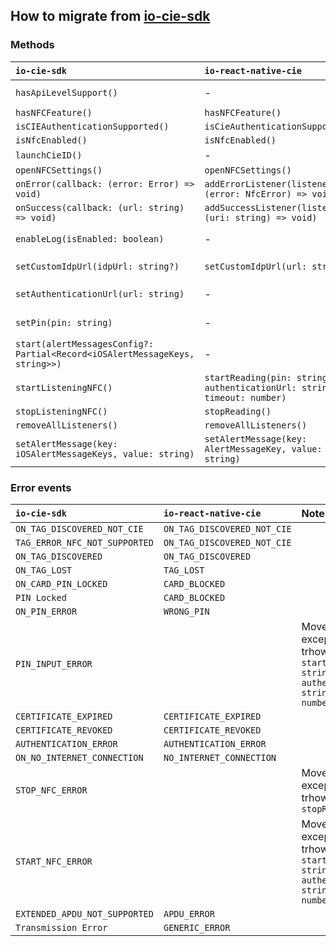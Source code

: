 ## How to migrate from [io-cie-sdk](https://github.com/pagopa/io-cie-sdk)

### Methods

| `io-cie-sdk`                                                                | `io-react-native-cie`                                                   | Notes                                                                             |
| :-------------------------------------------------------------------------- | :---------------------------------------------------------------------- | :-------------------------------------------------------------------------------- |
| `hasApiLevelSupport()`                                                      | -                                                                       | Superseded by `isCIEAuthenticationSupported()`                                    |
| `hasNFCFeature()`                                                           | `hasNFCFeature()`                                                       |                                                                                   |
| `isCIEAuthenticationSupported()`                                            | `isCieAuthenticationSupported()`                                        |                                                                                   |
| `isNfcEnabled()`                                                            | `isNfcEnabled()`                                                        |                                                                                   |
| `launchCieID()`                                                             | -                                                                       | Moved to [io-react-native-cieid](https://github.com/pagopa/io-react-native-cieid) |
| `openNFCSettings()`                                                         | `openNFCSettings()`                                                     |                                                                                   |
| `onError(callback: (error: Error) => void)`                                 | `addErrorListener(listener: (error: NfcError) => void)`                 |                                                                                   |
| `onSuccess(callback: (url: string) => void)`                                | `addSuccessListener(listener: (uri: string) => void)`                   |                                                                                   |
| `enableLog(isEnabled: boolean)`                                             | -                                                                       | Not available. Logs are enabled by default in debug builds                        |
| `setCustomIdpUrl(idpUrl: string?)`                                          | `setCustomIdpUrl(url: string)`                                          | IDP url could not be reset using `undefined`                                      |
| `setAuthenticationUrl(url: string)`                                         | -                                                                       | Moved to `startReading` function parameters                                       |
| `setPin(pin: string)`                                                       | -                                                                       | Moved to `startReading` function parameters                                       |
| `start(alertMessagesConfig?: Partial<Record<iOSAlertMessageKeys, string>>)` | -                                                                       | Not required                                                                      |
| `startListeningNFC()`                                                       | `startReading(pin: string, authenticationUrl: string, timeout: number)` |                                                                                   |
| `stopListeningNFC()`                                                        | `stopReading()`                                                         |                                                                                   |
| `removeAllListeners()`                                                      | `removeAllListeners()`                                                  |                                                                                   |
| `setAlertMessage(key: iOSAlertMessageKeys, value: string)`                  | `setAlertMessage(key: AlertMessageKey, value: string)`                  |                                                                                   |

### Error events

| `io-cie-sdk`                  | `io-react-native-cie`       | Notes |
| :---------------------------- | :-------------------------- | :---- |
| `ON_TAG_DISCOVERED_NOT_CIE`   | `ON_TAG_DISCOVERED_NOT_CIE` |       |
| `TAG_ERROR_NFC_NOT_SUPPORTED` | `ON_TAG_DISCOVERED_NOT_CIE` |       |
| `ON_TAG_DISCOVERED`           | `ON_TAG_DISCOVERED`         |       |
| `ON_TAG_LOST`                 | `TAG_LOST`                  |       |
| `ON_CARD_PIN_LOCKED`          | `CARD_BLOCKED`              |       |
| `PIN Locked`                  | `CARD_BLOCKED`              |       |
| `ON_PIN_ERROR`                | `WRONG_PIN`                 |       |
| `PIN_INPUT_ERROR`             |                             | Moved to exceptions, trhowed by `startReading(pin: string, authenticationUrl: string, timeout: number)`  |
| `CERTIFICATE_EXPIRED`         | `CERTIFICATE_EXPIRED`       |       |
| `CERTIFICATE_REVOKED`         | `CERTIFICATE_REVOKED`       |       |
| `AUTHENTICATION_ERROR`        | `AUTHENTICATION_ERROR`      |       |
| `ON_NO_INTERNET_CONNECTION`   | `NO_INTERNET_CONNECTION`    |       |
| `STOP_NFC_ERROR`              |                             | Moved to exceptions, trhowed by `stopReading()`      |
| `START_NFC_ERROR`             |                             | Moved to exceptions, trhowed by `startReading(pin: string, authenticationUrl: string, timeout: number)`      |
| `EXTENDED_APDU_NOT_SUPPORTED` | `APDU_ERROR`                |       |
| `Transmission Error`          | `GENERIC_ERROR`             |       |

